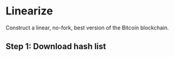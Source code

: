 # Linearize
Construct a linear, no-fork, best version of the Bitcoin blockchain.

## Step 1: Download hash list

